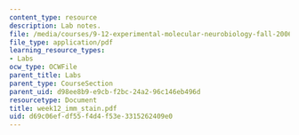 ```yaml
---
content_type: resource
description: Lab notes.
file: /media/courses/9-12-experimental-molecular-neurobiology-fall-2006/d69c06efdf55f4d4f53e3315262409e0_week12_imm_stain.pdf
file_type: application/pdf
learning_resource_types:
- Labs
ocw_type: OCWFile
parent_title: Labs
parent_type: CourseSection
parent_uid: d98ee8b9-e9cb-f2bc-24a2-96c146eb496d
resourcetype: Document
title: week12_imm_stain.pdf
uid: d69c06ef-df55-f4d4-f53e-3315262409e0
---
```

